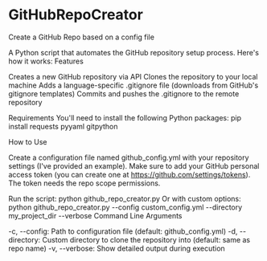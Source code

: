 # GitHubRepoCreator
Create a GitHub Repo based on a config file


A Python script that automates the GitHub repository setup process. Here's how it works:
Features

Creates a new GitHub repository via API
Clones the repository to your local machine
Adds a language-specific .gitignore file (downloads from GitHub's gitignore templates)
Commits and pushes the .gitignore to the remote repository

Requirements
You'll need to install the following Python packages:
pip install requests pyyaml gitpython


How to Use

Create a configuration file named github_config.yml with your repository settings (I've provided an example).
Make sure to add your GitHub personal access token (you can create one at https://github.com/settings/tokens). The token needs the repo scope permissions.

Run the script:
python github_repo_creator.py
Or with custom options:
python github_repo_creator.py --config custom_config.yml --directory my_project_dir --verbose
Command Line Arguments

-c, --config: Path to configuration file (default: github_config.yml)
-d, --directory: Custom directory to clone the repository into (default: same as repo name)
-v, --verbose: Show detailed output during execution